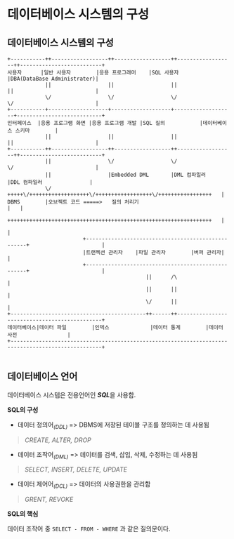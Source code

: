 # 데이터베이스 시스템의 구성

## 데이터베이스 시스템의 구성

```
+-----------++------------------++------------------++------------------++--------------------------+
사용자      |일반 사용자        |응용 프로그래머    |SQL 사용자         |DBA(DataBase Administrater)|
            ||                  ||                  ||                  ||                          |
            \/                  \/                  \/                  \/                          |
+-----------+-------------------+-------------------+-------------------+---------------------------+
인터페이스  |응용 프로그램 화면 |응용 프로그램 개발 |SQL 질의           |데이터베이스 스키마        |
            ||                  ||                  ||                  ||                          |
+-----------++------------------++------------------++------------------++--------------------------+
            ||                  \/                  \/                  \/                          |
            ||                  |Embedded DML       |DML 컴파일러       |DDL 컴파일러               |
            \/                  +++++\/+++++++++++++++++++\/++++++++++++++++++\/+++++++++++++++++   |
DBMS        |오브젝트 코드 =====>   질의 처리기                                                 |   |
                                +++++++++++++++++++++++++++++++++++++++++++++++++++++++++++++++++   |
                                                                                                    |
                        +---------------------------------------------------+                       |
                        |트랜젝션 관리자    |파일 관리자        |버퍼 관리자|                       |
                        +---------------------------------------------------+                       |
                                            ||      /\                                              |
                                            ||      ||                                              |
                                            \/      ||                                              |
+-------------------------------------------++------++----------------------------------------------+
데이터베이스|데이터 파일        |인덱스             |데이터 통계        |데이터 사전                |
+---------------------------------------------------------------------------------------------------+


```


## 데이터베이스 언어

데이터베이스 시스템은 전용언어인 ***SQL***을 사용함.

**SQL의 구성**

- 데이터 정의어<sub>_(DDL)_</sub> =>  DBMS에 저장된 테이블 구조를 정의하는 데 사용됨

> _CREATE, ALTER, DROP_

- 데이터 조작어<sub>_(DML)_</sub> =>  데이터를 검색, 삽입, 삭제, 수정하는 데 사용됨

> _SELECT, INSERT, DELETE, UPDATE_

- 데이터 제어어<sub>_(DCL)_</sub> =>  데이터의 사용권한을 관리함

> _GRENT, REVOKE_

**SQL의 핵심**

데이터 조작어 중 ```SELECT - FROM - WHERE``` 과 같은 질의문이다.
